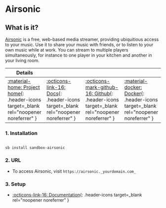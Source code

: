 # Airsonic

## What is it?

[Airsonic](https://github.com/airsonic/airsonic) is a free, web-based media streamer, providing ubiquitious access to your music. Use it to share your music with friends, or to listen to your own music while at work. You can stream to multiple players simultaneously, for instance to one player in your kitchen and another in your living room.

| Details     |             |             |             |
|-------------|-------------|-------------|-------------|
| [:material-home: Project home](https://github.com/airsonic/airsonic){: .header-icons target=_blank rel="noopener noreferrer" } | [:octicons-link-16: Docs](https://airsonic.github.io/docs/){: .header-icons target=_blank rel="noopener noreferrer" } | [:octicons-mark-github-16: Github](https://github.com/airsonic/airsonic){: .header-icons target=_blank rel="noopener noreferrer" } | [:material-docker: Docker](https://hub.docker.com/r/linuxserver/airsonic){: .header-icons target=_blank rel="noopener noreferrer" }|

### 1. Installation

``` shell

sb install sandbox-airsonic

```

### 2. URL

- To access Airsonic, visit `https://airsonic._yourdomain.com_`

### 3. Setup

- [:octicons-link-16: Documentation](https://airsonic.github.io/docs/){: .header-icons target=_blank rel="noopener noreferrer" }
